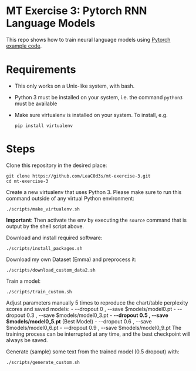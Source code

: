 # MT Exercise 3: Pytorch RNN Language Models

This repo shows how to train neural language models using [Pytorch example code](https://github.com/pytorch/examples/tree/master/word_language_model).

# Requirements

- This only works on a Unix-like system, with bash.
- Python 3 must be installed on your system, i.e. the command `python3` must be available
- Make sure virtualenv is installed on your system. To install, e.g.

    `pip install virtualenv`

# Steps

Clone this repository in the desired place:

    git clone https://github.com/LeaC0d3s/mt-exercise-3.git
    cd mt-exercise-3

Create a new virtualenv that uses Python 3. Please make sure to run this command outside of any virtual Python environment:

    ./scripts/make_virtualenv.sh

**Important**: Then activate the env by executing the `source` command that is output by the shell script above.

Download and install required software:

    ./scripts/install_packages.sh

Download my own Dataset (Emma) and preprocess it:

    ./scripts/download_custom_data2.sh

Train a model:

    ./scripts/train_custom.sh

Adjust parameters manually 5 times to reproduce the chart/table perplexity scores and saved models:
    - --dropout 0 , --save $models/model0.pt
    - --dropout 0.3 , --save $models/model0_3.pt
    - **--dropout 0.5 , --save $models/model0_5.pt** (Best Model)
    - --dropout 0.6 , --save $models/model0_6.pt
    - --dropout 0.9 , --save $models/model0_9.pt
The training process can be interrupted at any time, and the best checkpoint will always be saved.

Generate (sample) some text from the trained model (0.5 dropout) with:
   
    ./scripts/generate_custom.sh
